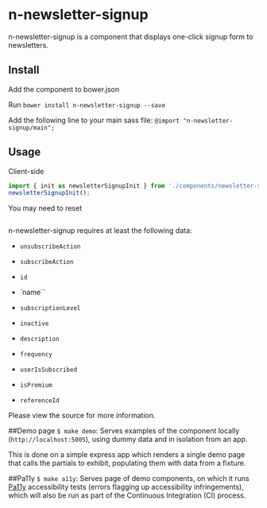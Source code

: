 # n-newsletter-signup

n-newsletter-signup is a component that displays one-click signup form to newsletters.

## Install

Add the component to bower.json

Run `bower install n-newsletter-signup --save`

Add the following line to your main sass file: `@import "n-newsletter-signup/main";`

## Usage

Client-side
```javascript
import { init as newsletterSignupInit } from './components/newsletter-signup';
newsletterSignupInit();
```
You may need to reset
```html

```

n-newsletter-signup requires at least the following data:

 * `unsubscribeAction`
 * `subscribeAction`
 * `id`
 * `name``
 * `subscriptionLevel`
 * `inactive`
 * `description`
 * `frequency`
 * `userIsSubscribed`

 * `isPremium`
 * `referenceId`

Please view the source for more information.

##Demo page
`$ make demo`: Serves examples of the component locally (`http://localhost:5005`), using dummy data and in isolation from an app.

This is done on a simple express app which renders a single demo page that calls the partials to exhibit, populating them with data from a fixture.

##Pa11y
`$ make a11y`: Serves page of demo components, on which it runs [Pa11y](http://pa11y.org/) accessibility tests (errors flagging up accessibility infringements), which will also be run as part of the Continuous Integration (CI) process.
